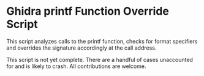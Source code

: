 Ghidra printf Function Override Script
======================================

This script analyzes calls to the printf function, checks for format specifiers
and overrides the signature accordingly at the call address.

This script is not yet complete. There are a handful of cases unaccounted for and is likely to crash.
All contributions are welcome.
